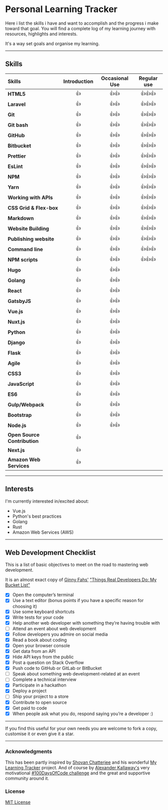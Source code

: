 # Personal Learning Tracker

Here i list the skills i have and want to accomplish and the progress i make toward that goal.
You will find a complete log of my learning journey with resources, highlights and interests.

It's a way set goals and organise my learning.

---

## Skills

| Skills                       | Introduction |    Occasional Use    |          Regular use           |
| :--------------------------- | :----------: | :------------------: | :----------------------------: |
| **HTML5**                    |  :thumbsup:  | :thumbsup::thumbsup: | :thumbsup::thumbsup::thumbsup: |
| **Laravel**                  |  :thumbsup:  | :thumbsup::thumbsup: | :thumbsup::thumbsup::thumbsup: |
| **Git**                      |  :thumbsup:  | :thumbsup::thumbsup: | :thumbsup::thumbsup::thumbsup: |
| **Git bash**                 |  :thumbsup:  | :thumbsup::thumbsup: | :thumbsup::thumbsup::thumbsup: |
| **GitHub**                   |  :thumbsup:  | :thumbsup::thumbsup: | :thumbsup::thumbsup::thumbsup: |
| **Bitbucket**                |  :thumbsup:  | :thumbsup::thumbsup: | :thumbsup::thumbsup::thumbsup: |
| **Prettier**                 |  :thumbsup:  | :thumbsup::thumbsup: | :thumbsup::thumbsup::thumbsup: |
| **EsLint**                   |  :thumbsup:  | :thumbsup::thumbsup: | :thumbsup::thumbsup::thumbsup: |
| **NPM**                      |  :thumbsup:  | :thumbsup::thumbsup: | :thumbsup::thumbsup::thumbsup: |
| **Yarn**                     |  :thumbsup:  | :thumbsup::thumbsup: | :thumbsup::thumbsup::thumbsup: |
| **Working with APIs**        |  :thumbsup:  | :thumbsup::thumbsup: | :thumbsup::thumbsup::thumbsup: |
| **CSS Grid & Flex-box**      |  :thumbsup:  | :thumbsup::thumbsup: | :thumbsup::thumbsup::thumbsup: |
| **Markdown**                 |  :thumbsup:  | :thumbsup::thumbsup: | :thumbsup::thumbsup::thumbsup: |
| **Website Building**         |  :thumbsup:  | :thumbsup::thumbsup: | :thumbsup::thumbsup::thumbsup: |
| **Publishing website**       |  :thumbsup:  | :thumbsup::thumbsup: | :thumbsup::thumbsup::thumbsup: |
| **Command line**             |  :thumbsup:  | :thumbsup::thumbsup: | :thumbsup::thumbsup::thumbsup: |
| **NPM scripts**              |  :thumbsup:  | :thumbsup::thumbsup: | :thumbsup::thumbsup::thumbsup: |
| **Hugo**                     |  :thumbsup:  | :thumbsup::thumbsup: |                                |
| **Golang**                   |  :thumbsup:  | :thumbsup::thumbsup: |                                |
| **React**                    |  :thumbsup:  | :thumbsup::thumbsup: |                                |
| **GatsbyJS**                 |  :thumbsup:  | :thumbsup::thumbsup: |                                |
| **Vue.js**                   |  :thumbsup:  | :thumbsup::thumbsup: |                                |
| **Nuxt.js**                  |  :thumbsup:  | :thumbsup::thumbsup: |                                |
| **Python**                   |  :thumbsup:  | :thumbsup::thumbsup: |                                |
| **Django**                   |  :thumbsup:  | :thumbsup::thumbsup: |                                |
| **Flask**                    |  :thumbsup:  | :thumbsup::thumbsup: |                                |
| **Agile**                    |  :thumbsup:  | :thumbsup::thumbsup: |                                |
| **CSS3**                     |  :thumbsup:  | :thumbsup::thumbsup: |                                |
| **JavaScript**               |  :thumbsup:  | :thumbsup::thumbsup: |                                |
| **ES6**                      |  :thumbsup:  | :thumbsup::thumbsup: |                                |
| **Gulp/Webpack**             |  :thumbsup:  | :thumbsup::thumbsup: |                                |
| **Bootstrap**                |  :thumbsup:  | :thumbsup::thumbsup: |                                |
| **Node.js**                  |  :thumbsup:  | :thumbsup::thumbsup: |                                |
| **Open Source Contribution** |  :thumbsup:  |                      |                                |
| **Next.js**                  |  :thumbsup:  |                      |                                |
| **Amazon Web Services**      |  :thumbsup:  |                      |                                |

---

## Interests

I'm currently interested in/excited about:

- Vue.js
- Python's best practices
- Golang
- Rust
- Amazon Web Services (AWS)

---

## Web Development Checklist

This is a list of basic objectives to meet on the road to mastering web development.

It is an almost exact copy of [Ginny Fahs'](https://twitter.com/ginnyfahs) ["Things Real Developers Do: My Bucket List"](https://blog.prototypr.io/wondering-if-youre-a-real-developer-yet-try-making-a-bucket-list-281275482155)

- [x] Open the computer’s terminal
- [x] Use a text editor (bonus points if you have a specific reason for choosing it)
- [x] Use some keyboard shortcuts
- [x] Write tests for your code
- [x] Help another web developer with something they’re having trouble with
- [ ] Attend an event about web development
- [x] Follow developers you admire on social media
- [x] Read a book about coding
- [x] Open your browser console
- [x] Get data from an API
- [x] Hide API keys from the public
- [x] Post a question on Stack Overflow
- [x] Push code to GitHub or GitLab or BitBucket
- [ ] Speak about something web development-related at an event
- [ ] Complete a technical interview
- [x] Participate in a hackathon
- [x] Deploy a project
- [ ] Ship your project to a store
- [x] Contribute to open source
- [x] Get paid to code
- [x] When people ask what you do, respond saying you’re a developer :)

---

If you find this useful for your own needs you are welcome to fork a copy, customise it or even give it a star.

---

### Acknowledgments

This has been partly inspired by [Shovan Chatterjee](https://twitter.com/Syknapse) and his wonderful [My Learning Tracker](https://github.com/Syknapse/My-Learning-Tracker) project. And of course by [Alexander Kallaway's](https://twitter.com/ka11away) very motivational [#100DaysOfCode challenge](https://github.com/Kallaway/100-days-of-code) and the great and supportive community around it.

### License

[MIT License](https://github.com/Mounir-Bennacer/personal-learning-tracker/blob/master/LICENSE)
